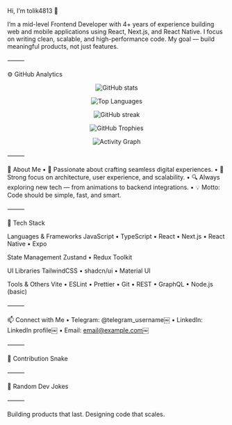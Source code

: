 Hi, I’m tolik4813 👋

I’m a mid-level Frontend Developer with 4+ years of experience building web and mobile applications using React, Next.js, and React Native. I focus on writing clean, scalable, and high-performance code. My goal — build meaningful products, not just features.


⸻

⚙️ GitHub Analytics

<p align="center">
  <img src="https://github-readme-stats.vercel.app/api?username=tolik4813&show_icons=true&theme=dark&title_color=FFD700&icon_color=FFD700&text_color=FFFFFF&bg_color=0D1117" alt="GitHub stats" />
</p>


<p align="center">
  <img src="https://github-readme-stats.vercel.app/api/top-langs/?username=tolik4813&layout=compact&theme=dark&title_color=FFD700&text_color=FFFFFF&bg_color=0D1117" alt="Top Languages" />
</p>


<p align="center">
  <img src="https://github-readme-streak-stats.herokuapp.com/?user=tolik4813&theme=dark&ring=FFD700&fire=FFD700&currStreakLabel=FFD700" alt="GitHub streak" />
</p>


<p align="center">
  <img src="https://github-profile-trophy.vercel.app/?username=tolik4813&theme=onedark&no-frame=true&column=4&title_color=FFD700" alt="GitHub Trophies" />
</p>


<p align="center">
  <img src="https://github-readme-activity-graph.vercel.app/graph?username=tolik4813&theme=github-dark-dimmed&color=FFD700&line=FFD700&point=FFFFFF&hide_border=true" alt="Activity Graph" />
</p>



⸻

🧠 About Me
	•	🚀 Passionate about crafting seamless digital experiences.
	•	🧩 Strong focus on architecture, user experience, and scalability.
	•	🔍 Always exploring new tech — from animations to backend integrations.
	•	💡 Motto: Code should be simple, fast, and smart.

⸻

🧰 Tech Stack

Languages & Frameworks
JavaScript • TypeScript • React • Next.js • React Native • Expo

State Management
Zustand • Redux Toolkit

UI Libraries
TailwindCSS • shadcn/ui • Material UI

Tools & Others
Vite • ESLint • Prettier • Git • REST • GraphQL • Node.js (basic)

⸻

📫 Connect with Me
	•	Telegram: @telegram_username￼
	•	LinkedIn: LinkedIn profile￼
	•	Email: email@example.com￼

⸻

🐍 Contribution Snake


⸻

💬 Random Dev Jokes


⸻

Building products that last. Designing code that scales.
